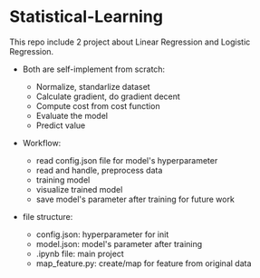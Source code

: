 # Statistical-Learning
This repo include 2 project about Linear Regression and Logistic Regression. 

- Both are self-implement from scratch:
	- Normalize, standarlize dataset
	- Calculate gradient, do gradient decent 
	- Compute cost from cost function 
	- Evaluate the model
	- Predict value
	
	
- Workflow: 
	- read config.json file for model's hyperparameter
	- read and handle, preprocess data
	- training model
	- visualize trained model
	- save model's parameter after training for future work
	
	
- file structure:
	- config.json: hyperparameter for init
	- model.json: model's parameter after training
	- .ipynb file: main project
	- map_feature.py: create/map for feature from original data
